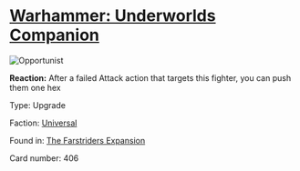 # [Warhammer: Underworlds Companion](https://guidokessels.github.io/wh-underworlds)

  

![Opportunist](https://warhammerunderworlds.com/wp-content/uploads/sites/6/2018/03/406_ENG.png)

<b>Reaction:</b> After a failed Attack action that targets this fighter, you can push them one hex

Type: Upgrade

Faction: [Universal](https://guidokessels.github.io/wh-underworlds/factions/universal)

Found in: [The Farstriders Expansion](https://guidokessels.github.io/wh-underworlds/locations/the-farstriders-expansion)

Card number: 406
